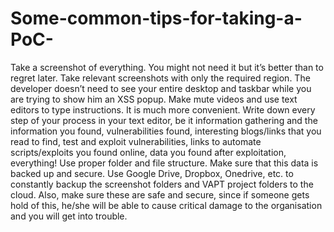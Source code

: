 # Some-common-tips-for-taking-a-PoC-



Take a screenshot of everything. You might not need it but it’s better than to regret later.
Take relevant screenshots with only the required region. The developer doesn’t need to see your entire desktop and taskbar while you are trying to show him an XSS popup.
Make mute videos and use text editors to type instructions. It is much more convenient.
Write down every step of your process in your text editor, be it information gathering and the information you found, vulnerabilities found, interesting blogs/links that you read to find, test and exploit vulnerabilities, links to automate scripts/exploits you found online, data you found after exploitation, everything!
Use proper folder and file structure.
Make sure that this data is backed up and secure. Use Google Drive, Dropbox, Onedrive, etc. to constantly backup the screenshot folders and VAPT project folders to the cloud.
Also, make sure these are safe and secure, since if someone gets hold of this, he/she will be able to cause critical damage to the organisation and you will get into trouble.

